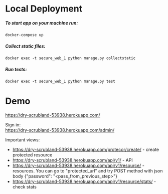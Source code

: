 # Local Deployment

##### To start app on your machine run:  
`docker-compose up`

##### Collect static files:  
`docker exec -t secure_web_1 python manage.py collectstatic`

##### Run tests:  
`docker exec -t secure_web_1 python manage.py test`

# Demo

https://dry-scrubland-53938.herokuapp.com/

Sign in:  
https://dry-scrubland-53938.herokuapp.com/admin/

Important views:
* https://dry-scrubland-53938.herokuapp.com/protecor/create/ - create protected resource
* https://dry-scrubland-53938.herokuapp.com/api/v1/ - API
* https://dry-scrubland-53938.herokuapp.com/api/v1/resource/ - resources. You can go to "protected_url" and try POST
method with json body {"password": "<pass_from_previous_step>"}
* https://dry-scrubland-53938.herokuapp.com/api/v1/resource/stats/ - check stats